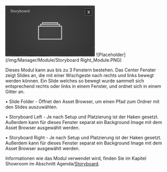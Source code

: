 ![Placeholder](../img/Manager/Module/Storyboard_Module.PNG)  ![Placeholder](/img/Manager/Module/Storyboard Right_Module.PNG) 

Dieses Modul kann aus bis zu 3 Fenstern bestehen. Das Center Fenster zeigt Slides an, die mit einer Wischgeste nach rechts und links bewegt werden können. Ein Slide welches so bewegt wurde sammelt sich entsprechend rechts oder links in einem Fenster, und ordnet sich in einem Gitter an. 



•    Slide Folder - Öffnet den Asset Browser, um einen Pfad zum Ordner mit den Slides auszuwählen. 



•    Storyboard Left - Je nach Setup und Platzierung ist der Haken gesetzt. Außerdem kann für dieses Fenster separat ein Background Image mit dem Asset Browser ausgewählt werden. 



•    Storyboard Right - Je nach Setup und Platzierung ist der Haken gesetzt. Außerdem kann für dieses Fenster separat ein Background Image mit dem Asset Browser ausgewählt werden. 


Informationen wie das Modul verwendet wird, finden Sie im Kapitel Showroom im Abschnitt Agenda/[Storyboard](/agenda/#storyboard).
